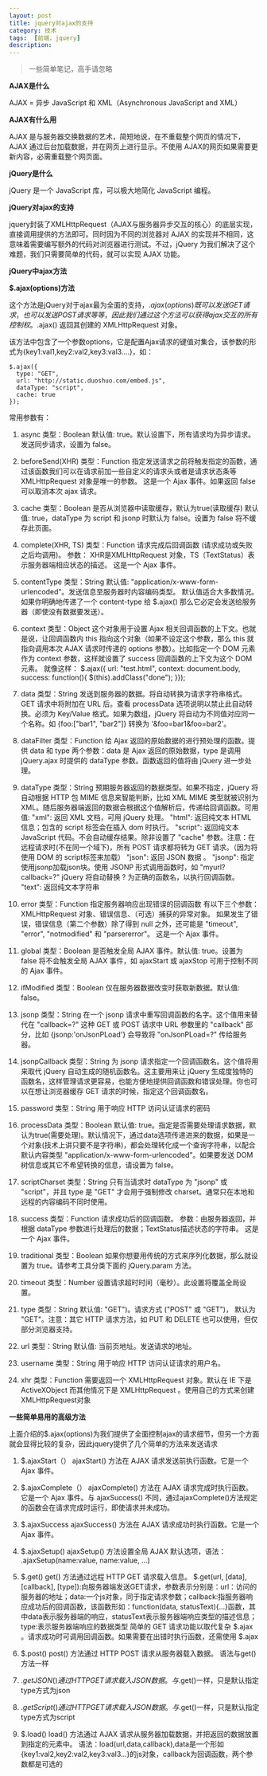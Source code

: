 ```yaml
---
layout: post
title: jquery对ajax的支持
category: 技术
tags:  [前端，jquery]
description: 
---
```


>一些简单笔记，高手请忽略

**AJAX是什么**

AJAX = 异步 JavaScript 和 XML（Asynchronous JavaScript and XML）

**AJAX有什么用**

AJAX 是与服务器交换数据的艺术，简短地说，在不重载整个网页的情况下，AJAX 通过后台加载数据，并在网页上进行显示。不使用 AJAX的网页如果需要更新内容，必需重载整个网页面。

**jQuery是什么**

jQuery 是一个 JavaScript 库，可以极大地简化 JavaScript 编程。                                   

**jQuery对ajax的支持**

jquery封装了XMLHttpRequest（AJAX与服务器异步交互的核心）的底层实现，直接调用提供的方法即可。同时因为不同的浏览器对 AJAX 的实现并不相同，这意味着需要编写额外的代码对浏览器进行测试。不过，jQuery 为我们解决了这个难题，我们只需要简单的代码，就可以实现 AJAX 功能。


**jQuery中ajax方法**

**$.ajax(options)方法**

这个方法是jQuery对于ajax最为全面的支持，$.ajax(options)既可以发送GET请求，也可以发送POST请求等等，因此我们通过这个方法可以获得ajax交互的所有控制权。$.ajax() 返回其创建的 XMLHttpRequest 对象。

该方法中包含了一个参数options，它是配置Ajax请求的键值对集合，该参数的形式为{key1:val1,key2:val2,key3:val3....}，如：

	$.ajax({
      type: "GET",
      url: "http://static.duoshuo.com/embed.js",
      dataType: "script",
      cache: true
    });


常用参数有：

1. async
类型：Boolean
默认值: true。默认设置下，所有请求均为异步请求。发送同步请求，设置为 false。

2. beforeSend(XHR)
类型：Function
指定发送请求之前将触发指定的函数，通过该函数我们可以在请求前加一些自定义的请求头或者是请求状态条等
XMLHttpRequest 对象是唯一的参数。
这是一个 Ajax 事件。如果返回 false 可以取消本次 ajax 请求。

3. cache
类型：Boolean
是否从浏览器中读取缓存，默认为true(读取缓存)
默认值: true，dataType 为 script 和 jsonp 时默认为 false。设置为 false 将不缓存此页面。


4. complete(XHR, TS)
类型：Function
请求完成后回调函数 (请求成功或失败之后均调用)。
参数： XHR是XMLHttpRequest 对象，TS（TextStatus）表示服务器端相应状态的描述。
这是一个 Ajax 事件。

5. contentType
类型：String
默认值: "application/x-www-form-urlencoded"。发送信息至服务器时内容编码类型。
默认值适合大多数情况。如果你明确地传递了一个 content-type 给 $.ajax() 那么它必定会发送给服务器（即使没有数据要发送）。

6. context
类型：Object
这个对象用于设置 Ajax 相关回调函数的上下文。也就是说，让回调函数内 this 指向这个对象（如果不设定这个参数，那么 this 就指向调用本次 AJAX 请求时传递的 options 参数）。比如指定一个 DOM 元素作为 context 参数，这样就设置了 success 回调函数的上下文为这个 DOM 元素。
就像这样：
	  $.ajax({ url: "test.html", context: document.body, success: function(){
        $(this).addClass("done");
      }});

7. data
类型：String
发送到服务器的数据。将自动转换为请求字符串格式。GET 请求中将附加在 URL 后。查看 processData 选项说明以禁止此自动转换。必须为 Key/Value 格式。如果为数组，jQuery 将自动为不同值对应同一个名称。如 {foo:["bar1", "bar2"]} 转换为 '&foo=bar1&foo=bar2'。

8. dataFilter
类型：Function
给 Ajax 返回的原始数据的进行预处理的函数。提供 data 和 type 两个参数：data 是 Ajax 返回的原始数据，type 是调用 jQuery.ajax 时提供的 dataType 参数。函数返回的值将由 jQuery 进一步处理。

9. dataType
类型：String
预期服务器返回的数据类型。如果不指定，jQuery 将自动根据 HTTP 包 MIME 信息来智能判断，比如 XML MIME 类型就被识别为 XML。随后服务器端返回的数据会根据这个值解析后，传递给回调函数。可用值:
"xml": 返回 XML 文档，可用 jQuery 处理。
"html": 返回纯文本 HTML 信息；包含的 script 标签会在插入 dom 时执行。
"script": 返回纯文本 JavaScript 代码。不会自动缓存结果。除非设置了 "cache" 参数。注意：在远程请求时(不在同一个域下)，所有 POST 请求都将转为 GET 请求。（因为将使用 DOM 的 script标签来加载）
"json": 返回 JSON 数据 。
"jsonp": 指定使用jsonp加载json块。使用 JSONP 形式调用函数时，如 "myurl?callback=?" jQuery 将自动替换 ? 为正确的函数名，以执行回调函数。
"text": 返回纯文本字符串

10. error
类型：Function
指定服务器响应出现错误的回调函数
有以下三个参数：XMLHttpRequest 对象、错误信息、（可选）捕获的异常对象。
如果发生了错误，错误信息（第二个参数）除了得到 null 之外，还可能是 "timeout", "error", "notmodified" 和 "parsererror"。
这是一个 Ajax 事件。

11. global
类型：Boolean
是否触发全局 AJAX 事件。默认值: true。设置为 false 将不会触发全局 AJAX 事件，如 ajaxStart 或 ajaxStop 可用于控制不同的 Ajax 事件。

12. ifModified
类型：Boolean
仅在服务器数据改变时获取新数据。默认值: false。

13. jsonp
类型：String
在一个 jsonp 请求中重写回调函数的名字。这个值用来替代在 "callback=?" 这种 GET 或 POST 请求中 URL 参数里的 "callback" 部分，比如 {jsonp:'onJsonPLoad'} 会导致将 "onJsonPLoad=?" 传给服务器。

14. jsonpCallback
类型：String
为 jsonp 请求指定一个回调函数名。这个值将用来取代 jQuery 自动生成的随机函数名。这主要用来让 jQuery 生成度独特的函数名，这样管理请求更容易，也能方便地提供回调函数和错误处理。你也可以在想让浏览器缓存 GET 请求的时候，指定这个回调函数名。

15. password
类型：String
用于响应 HTTP 访问认证请求的密码

16. processData
类型：Boolean
默认值: true。指定是否需要处理请求数据，默认为true(需要处理)。默认情况下，通过data选项传递进来的数据，如果是一个对象(技术上讲只要不是字符串)，都会处理转化成一个查询字符串，以配合默认内容类型 "application/x-www-form-urlencoded"。如果要发送 DOM 树信息或其它不希望转换的信息，请设置为 false。

17. scriptCharset
类型：String
只有当请求时 dataType 为 "jsonp" 或 "script"，并且 type 是 "GET" 才会用于强制修改 charset。通常只在本地和远程的内容编码不同时使用。

18. success
类型：Function
请求成功后的回调函数。
参数：由服务器返回，并根据 dataType 参数进行处理后的数据；TextStatus描述状态的字符串。
这是一个 Ajax 事件。

19. traditional
类型：Boolean
如果你想要用传统的方式来序列化数据，那么就设置为 true。请参考工具分类下面的 jQuery.param 方法。

20. timeout
类型：Number
设置请求超时时间（毫秒）。此设置将覆盖全局设置。

21. type
类型：String
默认值: "GET")。请求方式 ("POST" 或 "GET")， 默认为 "GET"。注意：其它 HTTP 请求方法，如 PUT 和 DELETE 也可以使用，但仅部分浏览器支持。

22. url
类型：String
默认值: 当前页地址。发送请求的地址。

23. username
类型：String
用于响应 HTTP 访问认证请求的用户名。

24. xhr
类型：Function
需要返回一个 XMLHttpRequest 对象。默认在 IE 下是 ActiveXObject 而其他情况下是 XMLHttpRequest 。使用自己的方式来创建XMLHttpRequest对象

**一些简单易用的高级方法**

上面介绍的$.ajax(options)为我们提供了全面控制ajax的请求细节，但另一个方面就会显得比较的复杂，因此jquery提供了几个简单的方法来发送请求

1. $.ajaxStart（）
ajaxStart() 方法在 AJAX 请求发送前执行函数。它是一个 Ajax 事件。

2. $.ajaxComplete（）
ajaxComplete() 方法在 AJAX 请求完成时执行函数。它是一个 Ajax 事件。与 ajaxSuccess() 不同，通过ajaxComplete()方法规定的函数会在请求完成时运行，即使请求并未成功。

3. $.ajaxSuccess
ajaxSuccess() 方法在 AJAX 请求成功时执行函数。它是一个 Ajax 事件。


4. $.ajaxSetup()
ajaxSetup() 方法设置全局 AJAX 默认选项，语法：  .ajaxSetup(name:value, name:value, ...)

5. $.get()
get() 方法通过远程 HTTP GET 请求载入信息。
$.get(url, [data], [callback], [type]):向服务器端发送GET请求，参数表示分别是：url：访问的服务器的地址；data:一个js对象，同于指定请求参数；callback:指服务器响应成功后的回调函数，该函数形如：function(data, statusText){...}函数，其中data表示服务器端的响应，statusText表示服务器端响应类型的描述信息；type:表示服务器端响应的数据类型
简单的 GET 请求功能以取代复杂 $.ajax 。请求成功时可调用回调函数。如果需要在出错时执行函数，还需使用 $.ajax

6. $.post()
post() 方法通过 HTTP POST 请求从服务器载入数据。
语法与get()方法一样

7. $.getJSON()
通过 HTTP GET 请求载入 JSON 数据。与$.get()一样，只是默认指定type方式为json

8. $.getScript()
通过 HTTP GET 请求载入 JSON 数据。与$.get()一样，只是默认指定type方式为script

9. $.load()
load() 方法通过 AJAX 请求从服务器加载数据，并把返回的数据放置到指定的元素中。
语法：load(url,data,callback),data是一个形如{key1:val2,key2:val2,key3:val3...}的js对象，callback为回调函数，两个参数都是可选的